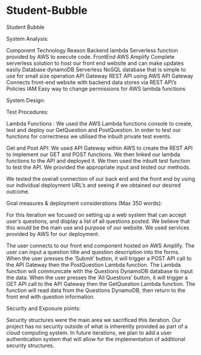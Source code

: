 # Student-Bubble
Student Bubble

System Analysis:  

Component	Technology	Reason
Backend	lambda	Serverless function provided by AWS to execute code. 
FrontEnd	AWS Amplify	Complete serverless solution to host our front end website and can make updates easily
Database	dynamoDB	Serverless NoSQL database that is simple to use for small size operation
API Gateway	REST API using AWS API Gateway	Connects front-end website with backend data stores via REST API’s
Policies	IAM	Easy way to change permissions for AWS lambda functions

System Design: 

 

Test Procedures: 

Lambda Functions : We used the AWS Lambda functions console to create, test and deploy our GetQuestion and PostQuestion. In order to test our functions for correctness we utilised the inbuilt private test events.

Get and Post API: We used API Gateway within AWS to create the REST API to implement our GET and POST functions. We then linked our lambda functions to the  API and deployed it. We then used the inbuilt test function to test the API. We provided the appropriate input and tested our methods.

We tested the overall connection of our back end and the front end by using our individual deployment URL’s and seeing if we obtained our desired outcome. 

Goal measures & deployment considerations (Max 350 words):

For this iteration we focused on setting up a web system that can accept user’s questions, and display a list of all questions posted. We believe that this would be the main use and purpose of our website. We used services provided by AWS for our deployment. 

The user connects to our front end component hosted on AWS Amplify. The user can input a question title and question description into the forms. When the user presses the ‘Submit’ button, it will trigger a POST API call to the API Gateway then the PostQuestion Lambda function. The Lambda function will communicate with the Questions DynamoDB database to input the data. When the user presses the ‘All Questions’ button, it will trigger a GET API call to the API Gateway then the GetQuestion Lambda function. The function will read data from the Questions DynamoDB, then return to the front end with question information. 

Security and Exposure points:

Security structures were the main area we sacrificed this iteration. Our project has no security outside of what is inherently provided as part of a cloud computing system. In future iterations, we plan to add a user authentication system that will allow for the implementation of additional security structures.

